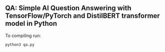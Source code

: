 QA: Simple AI Question Answering with TensorFlow/PyTorch and DistilBERT transformer model in Python 
---------------------------

To compiling run:

`python3 qa.py`
